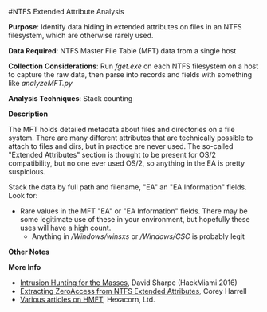 #NTFS Extended Attribute Analysis

**Purpose**: Identify data hiding in extended attributes on files in an NTFS filesystem, which are otherwise rarely used.  

**Data Required**: NTFS Master File Table (MFT) data from a single host

**Collection Considerations**: Run _fget.exe_ on each NTFS filesystem on a host to capture the raw data, then parse into records and fields with something like _analyzeMFT.py_

**Analysis Techniques**: Stack counting

**Description**

The MFT holds detailed metadata about files and directories on a file system.  There are many different attributes that are technically possible to attach to files and dirs, but in practice are never used.  The so-called "Extended Attributes" section is thought to be present for OS/2 compatibility, but no one ever used OS/2, so anything in the EA is pretty suspicious.  

Stack the data by full path and filename, "EA" an "EA Information" fields.  Look for:

* Rare values in the MFT "EA" or "EA Information" fields.  There may be some legitimate use of these in your environment, but hopefully these uses will have a high count.
    * Anything in _/Windows/winsxs_ or _/Windows/CSC_ is probably legit


**Other Notes**

**More Info**

- [Intrusion Hunting for the Masses](https://www.youtube.com/watch?v=YLgycMCPo4c), David Sharpe (HackMiami 2016)
- [Extracting ZeroAccess from NTFS Extended Attributes](http://journeyintoir.blogspot.com/2012/12/extracting-zeroaccess-from-ntfs.html), Corey Harrell
- [Various articles on HMFT](http://www.hexacorn.com/blog/category/software-releases/hmft/), Hexacorn, Ltd.

